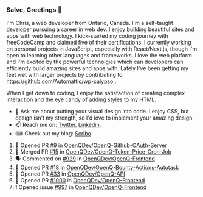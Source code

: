 ### Salve, Greetings 👋

I'm Chris, a web developer from Ontario, Canada. I'm a self-taught developer pursuing a career in web dev. I enjoy building beautiful sites and apps with web technology.
I kick-started my coding journey with freeCodeCamp and claimed five of their certifications.  I currently working on personal projects in JavaScript, especially with React/Next.js, though I'm open to learning other languages and frameworks. I love the web platform and I'm excited by the powerful technolgies which can developers can efficiently build amazing sites and apps with. Lately I've been getting my feet wet with larger projects by contributing to https://github.com/Automattic/wp-calypso .

When I get down to coding, I enjoy the satisfaction of creating complex interaction and the eye candy of adding styles to my HTML. 

- 💬 Ask me about putting your visual design into code. I enjoy CSS, but design isn't my strength, so I'd love to implement your amazing design.
- 📫 Reach me on: [Twitter](https://twitter.com/Christo28120856), [Linkedin](https://www.linkedin.com/in/christopher-stevers-07b9a5204/).
- ⌨ Check out my blog: [Scribo](https://christopherstevers.cf).
<!--
**Christopher-Stevers/Christopher-Stevers** is a ✨ _special_ ✨ repository because its `README.md` (this file) appears on your GitHub profile.

Here are some ideas to get you started:

- 🔭 I’m currently working on ...
- 🌱 I’m currently learning ...
- 👯 I’m looking to collaborate on ...
- 🤔 I’m looking for help with ...
- 😄 Pronouns: ...
- ⚡ Fun fact: ...
-->

<!--START_SECTION:activity-->
1. 💪 Opened PR [#9](https://github.com/OpenQDev/OpenQ-Github-OAuth-Server/pull/9) in [OpenQDev/OpenQ-Github-OAuth-Server](https://github.com/OpenQDev/OpenQ-Github-OAuth-Server)
2. 🎉 Merged PR [#15](https://github.com/OpenQDev/OpenQ-Token-Price-Cron-Job/pull/15) in [OpenQDev/OpenQ-Token-Price-Cron-Job](https://github.com/OpenQDev/OpenQ-Token-Price-Cron-Job)
3. 🗣 Commented on [#929](https://github.com/OpenQDev/OpenQ-Frontend/issues/929) in [OpenQDev/OpenQ-Frontend](https://github.com/OpenQDev/OpenQ-Frontend)
4. 💪 Opened PR [#18](https://github.com/OpenQDev/OpenQ-Bounty-Actions-Autotask/pull/18) in [OpenQDev/OpenQ-Bounty-Actions-Autotask](https://github.com/OpenQDev/OpenQ-Bounty-Actions-Autotask)
5. 💪 Opened PR [#33](https://github.com/OpenQDev/OpenQ-API/pull/33) in [OpenQDev/OpenQ-API](https://github.com/OpenQDev/OpenQ-API)
6. 💪 Opened PR [#1000](https://github.com/OpenQDev/OpenQ-Frontend/pull/1000) in [OpenQDev/OpenQ-Frontend](https://github.com/OpenQDev/OpenQ-Frontend)
7. ❗️ Opened issue [#997](https://github.com/OpenQDev/OpenQ-Frontend/issues/997) in [OpenQDev/OpenQ-Frontend](https://github.com/OpenQDev/OpenQ-Frontend)
<!--END_SECTION:activity-->
